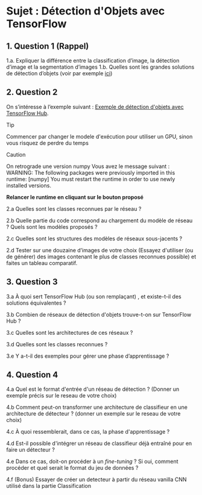 
# Sujet : Détection d'Objets avec TensorFlow

## 1. Question 1 (Rappel)

  1.a. Expliquer la différence entre la classification d’image, la détection d’image et la segmentation d’images
  1.b. Quelles sont les grandes solutions de détection d’objets (voir par exemple [ici](https://developers.arcgis.com/python/guide/how-ssd-works/))

## 2. Question 2

On s’intéresse à l’exemple suivant : [Exemple de détection d'objets avec TensorFlow Hub](https://colab.research.google.com/github/tensorflow/docs/blob/master/site/en/hub/tutorials/tf2_object_detection.ipynb). 
> [!TIP]
>Commencer par changer le modele d'exécution pour utiliser un GPU, sinon vous risquez de perdre du temps

> [!CAUTION]
> On retrograde une version numpy 
Vous avez le message suivant : WARNING: The following packages were previously imported in this runtime:
  [numpy]
You must restart the runtime in order to use newly installed versions.
> 
>**Relancer le runtime en cliquant sur le bouton proposé**




 2.a Quelles sont les classes reconnues par le réseau ?

 2.b Quelle partie du code correspond au chargement du modèle de réseau ? Quels sont les modèles proposés ?

 2.c Quelles sont les structures des modèles de réseaux sous-jacents ?

 2.d Tester sur une douzaine d’images de votre choix (Essayez d'utiliser (ou de générer)  des images contenant le plus de classes reconnues possible) et faites un tableau comparatif.

 ## 3. Question 3

 3.a À quoi sert TensorFlow Hub (ou son remplaçant) , et existe-t-il des solutions équivalentes ?

 3.b Combien de réseaux de détection d'objets trouve-t-on sur TensorFlow Hub ?

 3.c Quelles sont les architectures de ces réseaux ?

 3.d Quelles sont les classes reconnues ?

 3.e Y a-t-il des exemples pour gérer une phase d’apprentissage ?

 ## 4. Question 4
 

4.a Quel est le format d'entrée d'un réseau de détection ? (Donner un exemple précis sur le reseau de votre choix)

4.b Comment peut-on transformer une architecture de classifieur en une architecture de détecteur ? (donner un exemple sur le reseau de votre choix)

4.c À quoi ressemblerait, dans ce cas, la phase d'apprentissage ?

4.d Est-il possible d'intégrer un réseau de classifieur déjà entraîné pour en faire un détecteur ?

4.e Dans ce cas, doit-on procéder à un *fine-tuning* ? Si oui, comment procéder et quel serait le format du jeu de données ?

4.f (Bonus) Essayer de créer un detecteur à partir du réseau vanilla CNN utilisé dans la partie Classification
